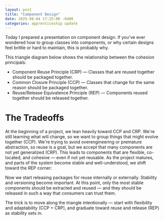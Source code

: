 ```yaml
---
layout: post
title: "Component Design"
date: 2025-08-04 17:25:00 -0400
categories: apprenticeship update
---
```


Today I prepared a presentation on component design. If you've ever wondered how
to group classes into components, or why certain designs feel brittle or hard to
maintain, this is probably why.

This triangle diagram below shows the relationship between the cohesion
principals:

- Component Reuse Principle (CRP) — Classes that are reused together should be
packaged together.
- Common Closure Principle (CCP) — Classes that change for the same reason
should be packaged together.
- Reuse/Release Equivalence Principle (REP) — Components reused together should
be released together.

# The Tradeoffs

At the beginning of a project, we lean heavily toward CCP and CRP.
We're still learning what will change, so we want to group things that might
evolve together (CCP).
We're trying to avoid overengineering or premature abstraction, so reuse is a
goal, but we accept that many components are not yet generalized (CRP).
This leads to components that are flexible, co-located, and cohesive — even if
not yet reusable.
As the project matures, and parts of the system become stable and
well-understood, we shift toward the REP corner:

Now we start releasing packages for reuse internally or externally.
Stability and versioning become important.
At this point, only the most stable components should be extracted and reused —
and they should be released in such a way that consumers can trust them.

The trick is to move along the triangle intentionally — start with flexibility
and adaptability (CCP + CRP), and graduate toward reuse and release (REP) as
stability sets in.